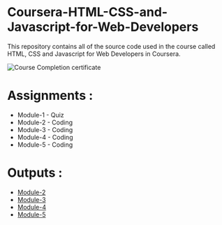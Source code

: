 # Coursera-HTML-CSS-and-Javascript-for-Web-Developers

This repository contains all of the source code used in the course called HTML, CSS and Javascript for Web Developers in Coursera.

![Course Completion certificate](https://github.com/siddartha19/Coursera-HTML-CSS-and-Javascript-for-Web-Developers/blob/master/Certificate.PNG)


# Assignments :

* Module-1 - Quiz 
* Module-2 - Coding
* Module-3 - Coding
* Module-4 - Coding
* Module-5 - Coding


# Outputs :

* [Module-2](https://harshaKARNATI20.github.io/Coursera-HTML-CSS-and-JavaScript-for-Web-Developers/Assignments/module-2/index.html)
* [Module-3](https://harshaKARNATI20.github.io/Coursera-HTML-CSS-and-JavaScript-for-Web-Developers/Assignments/module-3/index.html)
* [Module-4](https://harshaKARNATI20.github.io/Coursera-HTML-CSS-and-JavaScript-for-Web-Developers/Assignments/module-4/index.html)
* [Module-5](https://harshaKARNATI20.github.io/Coursera-HTML-CSS-and-JavaScript-for-Web-Developers/Assignments/module-5/index.html)
